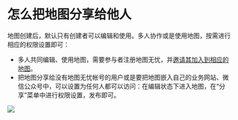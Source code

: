 # 怎么把地图分享给他人

地图创建后，默认只有创建者可以编辑和使用。多人协作或是使用地图，按需进行相应的权限设置即可：
* 多人共同编辑、使用地图，需要参与者注册地图无忧，并[邀请其加入到相应的地图](/map-member-invite.html)。
* 把地图分享给没有地图无忧帐号的用户或是要把地图嵌入自己的业务网站、微信公众号中，可以设置为任何人都可以访问：在编辑状态下进入地图，在“分享”菜单中进行权限设置，发布即可。

![](https://pic.dituwuyou.com/map%2Fpicture%2Fsharemap.png)